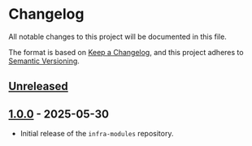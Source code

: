 # Changelog

All notable changes to this project will be documented in this file.

The format is based on [Keep a Changelog](https://keepachangelog.com/en/1.1.0/),
and this project adheres to [Semantic Versioning](https://semver.org/spec/v2.0.0.html).

## [Unreleased]

## [1.0.0] - 2025-05-30

- Initial release of the `infra-modules` repository.

[Unreleased]: https://github.com/cleanlab/infra-modules/compare/v1.0.0...HEAD
[1.0.0]: https://github.com/cleanlab/infra-modules/compare/025cdabbd3cb3358cbec16595508ec3dc66b42f7...v1.0.0
